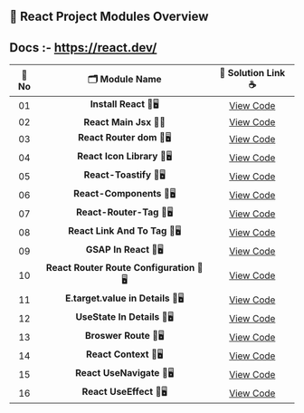 ## 🧩 React Project Modules Overview

## Docs :- https://react.dev/

| 🔢 **No** | 🗂️ **Module Name**                | 🔗 **Solution Link** ☕ |
|:--------:|:----------------------------------:|:----------------------:|
| 01       | **Install React** 🎨🖥️                  | [View Code](https://github.com/Sangram03/Hackthons-Ideas-used/blob/main/Frontend/React/ReactInstall.md) |
| 02       | **React Main Jsx** 🧠🔧                    | [View Code](https://github.com/Sangram03/Hackthons-Ideas-used/blob/main/Frontend/React/ReactMainJsx.md) |
| 03       | **React Router dom** 🎨🖥️                  | [View Code](https://github.com/Sangram03/Hackthons-Ideas-used/blob/main/Frontend/React/ReactRouterdom.md) |
| 04       | **React Icon Library** 🎨🖥️                  | [View Code](https://github.com/Sangram03/Hackthons-Ideas-used/blob/main/Frontend/React/Ucide-react.md) |
| 05       | **React-Toastify** 🎨🖥️                  | [View Code](https://github.com/Sangram03/Hackthons-Ideas-used/blob/main/Frontend/React/React-Toastify.md) |
| 06       | **React-Components** 🎨🖥️                  | [View Code](https://github.com/Sangram03/Hackthons-Ideas-used/blob/main/Frontend/React/ReactComp_Website.md) |
| 07       | **React-Router-Tag** 🎨🖥️                  | [View Code](https://github.com/Sangram03/Hackthons-Ideas-used/blob/main/Frontend/React/ReactRouteTag.md) |
| 08       | **React Link And To Tag** 🎨🖥️                  | [View Code](https://github.com/Sangram03/Hackthons-Ideas-used/blob/main/Frontend/React/ReactLinkAndToTag.md) |
| 09       | **GSAP In React** 🎨🖥️                  | [View Code](https://github.com/Sangram03/Hackthons-Ideas-used/blob/main/Frontend/React/GSAPInREact.md) |
| 10       | **React Router Route Configuration** 🎨🖥️                  | [View Code](https://github.com/Sangram03/Hackthons-Ideas-used/blob/main/Frontend/React/ReactRouterRouteConfiguration.md) |
| 11       | **E.target.value in Details** 🎨🖥️                  | [View Code](https://github.com/Sangram03/Hackthons-Ideas-used/blob/main/Frontend/React/E.target.value.md) |
| 12       | **UseState In Details** 🎨🖥️                  | [View Code](https://github.com/Sangram03/Hackthons-Ideas-used/blob/main/Frontend/React/UseStateInDetails.md) |
| 13       | **Broswer Route** 🎨🖥️                  | [View Code](https://github.com/Sangram03/Hackthons-Ideas-used/blob/main/Frontend/React/BroswerRoute.md) |
| 14       | **React Context** 🎨🖥️                  | [View Code](https://github.com/Sangram03/Hackthons-Ideas-used/blob/main/Frontend/React/ReactContext.md) |
| 15       | **React UseNavigate** 🎨🖥️                  | [View Code](https://github.com/Sangram03/Hackthons-Ideas-used/blob/main/Frontend/React/UseNavigate.md) |
| 16       | **React UseEffect** 🎨🖥️                  | [View Code](https://github.com/Sangram03/Hackthons-Ideas-used/blob/main/Frontend/React/ReactUseEffect.md) |
